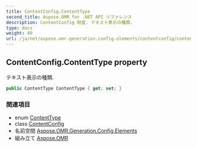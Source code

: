 ```yaml
---
title: ContentConfig.ContentType
second_title: Aspose.OMR for .NET API リファレンス
description: ContentConfig 財産. テキスト表示の種類.
type: docs
weight: 40
url: /ja/net/aspose.omr.generation.config.elements/contentconfig/contenttype/
---
```

## ContentConfig.ContentType property

テキスト表示の種類.

```csharp
public ContentType ContentType { get; set; }
```

### 関連項目

* enum [ContentType](../../../aspose.omr.generation.config.enums/contenttype/)
* class [ContentConfig](../)
* 名前空間 [Aspose.OMR.Generation.Config.Elements](../../contentconfig/)
* 組み立て [Aspose.OMR](../../../)


